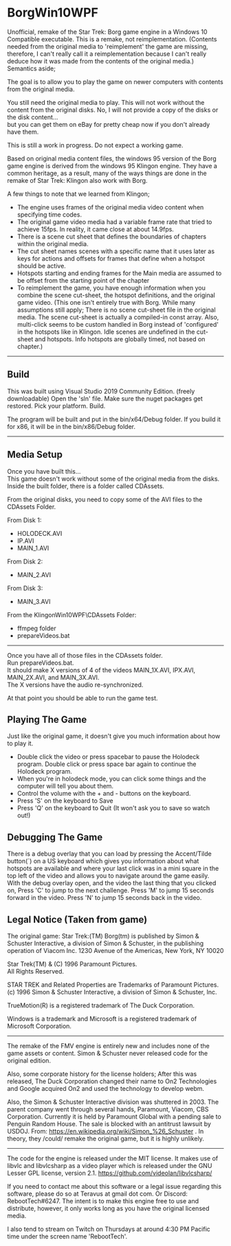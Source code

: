 # BorgWin10WPF
 Unofficial, remake of the Star Trek: Borg game engine in a Windows 10 Compatible executable.  This is a remake, not reimplementation. (Contents needed from the original media to 'reimplement' the game are missing, therefore, I can't really call it a reimplementation because I can't really deduce how it was made from the contents of the original media.)  Semantics aside;

 The goal is to allow you to play the game on newer computers with contents from the original media.
 
 You still need the original media to play.  This will not work without the content from the original disks.   No, I will not provide a copy of the disks or the disk content…  
 but you can get them on eBay for pretty cheap now if you don't already have them.

 This is still a work in progress.  Do not expect a working game.

 Based on original media content files, the windows 95 version of the Borg game engine is derived from the windows 95 Klingon engine. They have a common heritage, as a result, many of the ways things are done in the remake of Star Trek: Klingon also work with Borg.

 A few things to note that we learned from Klingon;
  - The engine uses frames of the original media video content when specifying time codes.
  - The original game video media had a variable frame rate that tried to achieve 15fps.  In reality, it came close at about 14.9fps.
  - There is a scene cut sheet that defines the boundaries of chapters within the original media.
  - The cut sheet names scenes with a specific name that it uses later as keys for actions and offsets for frames that define when a hotspot should be active.
  - Hotspots starting and ending frames for the Main media are assumed to be offset from the starting point of the chapter
  - To reimplement the game, you have enough information when you combine the scene cut-sheet, the hotspot definitions, and the original game video. (This one isn't entirely true with Borg. While many assumptions still apply; There is no scene cut-sheet file in the original media. The scene cut-sheet is actually a compiled-in const array. Also, multi-click seems to be custom handled in Borg instead of 'configured' in the hotspots like in Klingon. Idle scenes are undefined in the cut-sheet and hotspots. Info hotspots are globally timed, not based on chapter.)

---
 
## Build
This was built using Visual Studio 2019 Community Edition.  (freely downloadable)
Open the 'sln' file.   Make sure the nuget packages get restored.  Pick your platform.  Build.

The program will be built and put in the bin/x64/Debug folder.  If you build it for x86, it will be in the bin/x86/Debug folder.

---

## Media Setup
Once you have built this...  
This game doesn't work without some of the original media from the disks.
Inside the built folder, there is a folder called CDAssets.

From the original disks, you need to copy some of the AVI files to the CDAssets Folder.

From Disk 1:

- HOLODECK.AVI
- IP.AVI 
- MAIN_1.AVI

From Disk 2: 
- MAIN_2.AVI

From Disk 3: 
- MAIN_3.AVI

From the KlingonWin10WPF\CDAssets Folder:
- ffmpeg folder 
- prepareVideos.bat 

---
Once you have all of those files in the CDAssets folder.  
Run prepareVideos.bat.   
It should make X versions of 4 of the videos MAIN_1X.AVI, IPX.AVI, MAIN_2X.AVI, and MAIN_3X.AVI.  
The X versions have the audio re-synchronized.

At that point you should be able to run the game test.

## Playing The Game

Just like the original game, it doesn't give you much information about how to play it.  

- Double click the video or press spacebar to pause the Holodeck program.  Double click or press space bar again to continue the Holodeck program.
- When you're in holodeck mode, you can click some things and the computer will tell you about them.
- Control the volume with the + and - buttons on the keyboard.
- Press 'S' on the keyboard to Save
- Press 'Q' on the keyboard to Quit (It won't ask you to save so watch out!)


## Debugging The Game

There is a debug overlay that you can load by pressing the Accent/Tilde button(`) on a US keyboard which gives you information about what hotspots are available and where your last click was in a mini square in the top left of the video and allows you to navigate around the game easily.
With the debug overlay open, and the video the last thing that you clicked on, 
Press 'C' to jump to the next challenge.
Press 'M' to jump 15 seconds forward in the video.
Press 'N' to jump 15 seconds back in the video.

## Legal Notice (Taken from game)

The original game:  Star Trek:(TM) Borg(tm) is published by Simon & Schuster Interactive, 
a division of Simon & Schuster, 
in the publishing operation of Viacom Inc. 
1230 Avenue of the Americas, New York, NY 10020

Star Trek(TM) & (C) 1996 Paramount Pictures.  
All Rights Reserved. 

STAR TREK and Related Properties are Trademarks of Paramount Pictures. 
(c) 1996 Simon & Schuster Interactive, a division of Simon & Schuster, Inc.

TrueMotion(R) is a registered trademark of The Duck Corporation.

Windows is a trademark and Microsoft is a registered trademark of Microsoft Corporation.

---

The remake of the FMV engine is entirely new and includes none of the game assets or content.  Simon & Schuster never released code for the original edition. 

Also, some corporate history for the license holders;
After this was released, The Duck Corporation changed their name to On2 Technologies and Google acquired On2 and used the technology to develop webm.

Also, the Simon & Schuster Interactive division was shuttered in 2003.  The parent company went through several hands, Paramount, Viacom, CBS Corporation. Currently it is held by Paramount Global with a pending sale to Penguin Random House.  The sale is blocked with an antitrust lawsuit by USDOJ.
From: https://en.wikipedia.org/wiki/Simon_%26_Schuster .   In theory, they /could/ remake the original game, but it is highly unlikely.

---

The code for the engine is released under the MIT license. It makes use of libvlc and libvlcsharp as a video player which is released under the GNU Lesser GPL license, version 2.1. https://github.com/videolan/libvlcsharp/ 

If you need to contact me about this software or a legal issue regarding this software, please do so at Teravus at gmail dot com.  Or Discord: RebootTech#6247. The intent is to make this engine free to use and distribute, however, it only works long as you have the original licensed media.

I also tend to stream on Twitch on Thursdays at around 4:30 PM Pacific time under the screen name 'RebootTech'.
